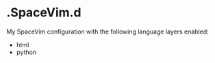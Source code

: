 # .SpaceVim.d
My SpaceVim configuration with the following language layers enabled:
- html
- python
